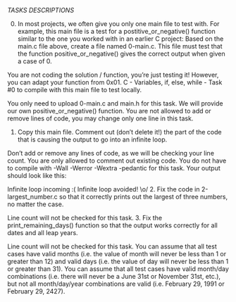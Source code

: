 _TASKS DESCRIPTIONS_

0. In most projects, we often give you only one main file to test with. For example, this main file is a test for a postitive\_or\_negative() function similar to the one you worked with in an earlier C project:
Based on the main.c file above, create a file named 0-main.c. This file must test that the function positive\_or\_negative() gives the correct output when given a case of 0.

You are not coding the solution / function, you’re just testing it! However, you can adapt your function from 0x01. C - Variables, if, else, while - Task #0 to compile with this main file to test locally.

You only need to upload 0-main.c and main.h for this task. We will provide our own positive\_or\_negative() function.
You are not allowed to add or remove lines of code, you may change only one line in this task. 
1. Copy this main file. Comment out (don’t delete it!) the part of the code that is causing the output to go into an infinite loop.

Don’t add or remove any lines of code, as we will be checking your line count. You are only allowed to comment out existing code.
You do not have to compile with -Wall -Werror -Wextra -pedantic for this task.
Your output should look like this:

Infinite loop incoming :(
Infinite loop avoided! \o/
2. Fix the code in 2-largest\_number.c so that it correctly prints out the largest of three numbers, no matter the case.

Line count will not be checked for this task.
3. Fix the print\_remaining\_days() function so that the output works correctly for all dates and all leap years.

Line count will not be checked for this task.
You can assume that all test cases have valid months (i.e. the value of month will never be less than 1 or greater than 12) and valid days (i.e. the value of day will never be less than 1 or greater than 31).
You can assume that all test cases have valid month/day combinations (i.e. there will never be a June 31st or November 31st, etc.), but not all month/day/year combinations are valid (i.e. February 29, 1991 or February 29, 2427).
